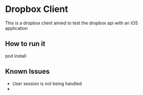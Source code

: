 # Dropbox Client

This is a dropbox client aimed to test the dropbox api with an iOS application

## How to run it 

pod install

## Known Issues

- User session is not being handled
- 
